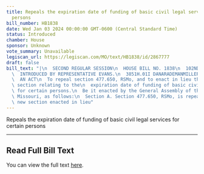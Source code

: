 ```yaml
---
title: Repeals the expiration date of funding of basic civil legal services for certain
  persons
bill_number: HB1838
date: Wed Jan 03 2024 00:00:00 GMT-0600 (Central Standard Time)
status: Introduced
chamber: House
sponsor: Unknown
vote_summary: Unavailable
legiscan_url: https://legiscan.com/MO/text/HB1838/id/2867777
draft: false
bill_text: "|\n  SECOND REGULAR SESSION\n  HOUSE BILL NO. 1838\n  102ND GENERAL ASSEMBLY\n\
  \  INTRODUCED BY REPRESENTATIVE EVANS.\n  3851H.01I DANARADEMANMILLER,ChiefClerk\n\
  \  AN ACT\n  To repeal section 477.650, RSMo, and to enact in lieu thereof one new\
  \ section relating to the\n  expiration date of funding of basic civil legal services\
  \ for certain persons.\n  Be it enacted by the General Assembly of the state of\
  \ Missouri, as follows:\n  Section A. Section 477.650, RSMo, is repealed and one\
  \ new section enacted in lieu"
---
```

Repeals the expiration date of funding of basic civil legal services for certain persons

---

## Read Full Bill Text

You can view the full text [here](https://legiscan.com/MO/text/HB1838/id/2867777).
